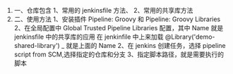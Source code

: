 1. 一、仓库包含
   1、常用的 jenkinsfile 方法、
   2、常用的共享库方法
1. 二、使用方法
   1、安装插件 Pipeline: Groovy 和 Pipeline: Groovy Libraries
   2、在全局配置中 Global Trusted Pipeline Libraries 配置，其中 Name 就是 jenkinsfile 中的共享库的应用
   在 jenkinfile 中上来加载 @Library('demo-shared-library') \_ 就是上面的 Name
   2、在 jenkins 创建任务，选择 pipeline script from SCM,选择指定的仓库和分支
   3、指定脚本路径，就是需要执行的脚本
